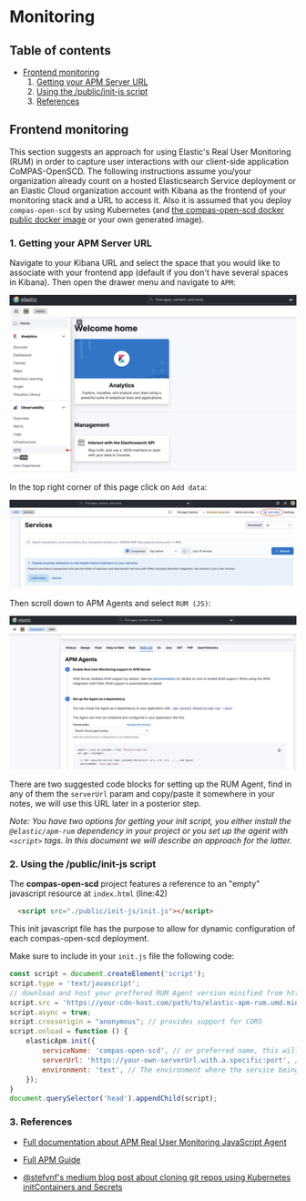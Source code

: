 # Monitoring
## Table of contents
* [Frontend monitoring](#introduction)
  1. [Getting your APM Server URL](#1-getting-your-apm-server-url)
  2. [Using the /public/init-js script](#2-using-the-publicinit-js-script)
  3. [References](#3-references)


## Frontend monitoring <a name="introduction"></a>
This section suggests an approach for using Elastic's Real User Monitoring (RUM) in order to capture user interactions with our client-side application CoMPAS-OpenSCD. The following instructions assume you/your organization already count on a hosted Elasticsearch Service deployment or an Elastic Cloud organization account with Kibana as the frontend of your monitoring stack and a URL to access it. Also it is assumed that you deploy `compas-open-scd` by using Kubernetes (and [the compas-open-scd docker public docker image](https://hub.docker.com/r/lfenergy/compas-open-scd) or your own generated image). 

### 1. Getting your APM Server URL <a name="server-url"></a>
Navigate to your Kibana URL and select the space that you would like to associate with your frontend app (default if you don't have several spaces in Kibana). Then open the drawer menu and navigate to `APM`:

![Navigation instructions to APM in Kibana](/docs/public/kibana-screenshot-1.png)

In the top right corner of this page click on `Add data`:

![Navigation instructions to the Add data button in APM](/docs/public/kibana-screenshot-2.png)

Then scroll down to APM Agents and select `RUM (JS)`:

![Navigation instructions to the RUM Agent](/docs/public/kibana-screenshot-3.png)

There are two suggested code blocks for setting up the RUM Agent, find in any of them the `serverUrl` param and copy/paste it somewhere in your notes, we will use this URL later in a posterior step.

*Note: You have two options for getting your init script, you either install the `@elastic/apm-rum` dependency in your project or you set up the agent with `<script>` tags. In this document we will describe an approach for the latter.*

### 2. Using the /public/init-js script <a name="init-js"></a>

The __compas-open-scd__ project features a reference to an "empty" javascript resource at `index.html` (line:42)
```html
  <script src="./public/init-js/init.js"></script>
```

This init javascript file has the purpose to allow for dynamic configuration of each compas-open-scd deployment. 

Make sure to include in your `init.js` file the following code:

```js
const script = document.createElement('script');
script.type = 'text/javascript';
// download and host your preffered RUM Agent version minified from https://github.com/elastic/apm-agent-rum-js/releases
script.src = 'https://your-cdn-host.com/path/to/elastic-apm-rum.umd.min.js'; 
script.async = true;
script.crossorigin = "anonymous"; // provides support for CORS
script.onload = function () {
    elasticApm.init({
        serviceName: 'compas-open-scd', // or preferred name, this will be used to filter out results in Kibana
        serverUrl: 'https://your-own-serverUrl.with.a.specific:port', // replace with serverUrl found in Step 1
        environment: 'test', // The environment where the service being monitored is deployed, e.g. 'production', 'development', 'test', etc. Default: ''
    });
}
document.querySelector('head').appendChild(script);
```

### 3. References <a name="references"></a>

* [Full documentation about APM Real User Monitoring JavaScript Agent](https://www.elastic.co/guide/en/apm/agent/rum-js/5.x/intro.html)

* [Full APM Guide](https://www.elastic.co/guide/en/apm/guide/8.6/apm-quick-start.html)

* [@stefvnf's medium blog post about cloning git repos using Kubernetes initContainers and Secrets](https://stefvnf.medium.com/cloning-git-repos-using-kubernetes-initcontainers-and-secrets-8609e3b2d238)